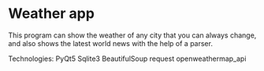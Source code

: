 # Weather app
This program can show the weather of any city that you can always change, and also shows the latest world news with the help of a parser.

Technologies:
PyQt5
Sqlite3
BeautifulSoup
request
openweathermap_api

